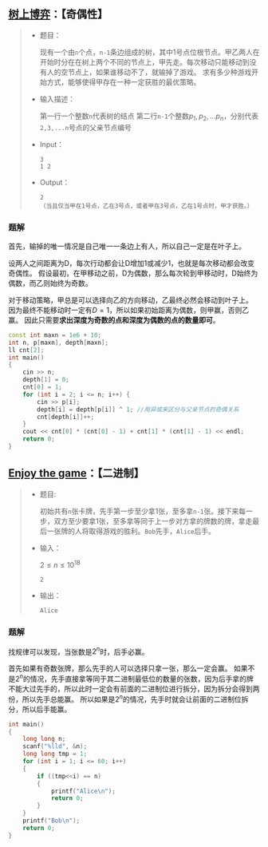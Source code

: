 ## [树上博弈](https://ac.nowcoder.com/acm/contest/3005/F)：【奇偶性】

> - 题目：
>
>   现有一个由`n`个点，`n-1`条边组成的树，其中1号点位根节点。甲乙两人在开始时分在在树上两个不同的节点上，甲先走。每次移动只能移动到没有人的空节点上，如果谁移动不了，就输掉了游戏。
>   求有多少种游戏开始方式，能够使得甲存在一种一定获胜的最优策略。
>
> - 输入描述：
>
>   第一行一个整数`n`代表树的结点
>   第二行`n-1`个整数$p_1,p_2,\dots p_n$，分别代表`2,3,...n`号点的父亲节点编号
>
> - Input：
>
>   ```
>   3
>   1 2
>   ```
>
> - Output：
>
>   ```
>   2
>   （当且仅当甲在1号点，乙在3号点，或者甲在3号点，乙在1号点时，甲才获胜。）
>   ```

### 题解

首先，输掉的唯一情况是自己唯一一条边上有人，所以自己一定是在叶子上。

设两人之间距离为D，每次行动都会让D增加1或减少1，也就是每次移动都会改变奇偶性。
假设最初，在甲移动之前，D为偶数，那么每次轮到甲移动时，D始终为偶数，而乙则始终为奇数。

对于移动策略，甲总是可以选择向乙的方向移动，乙最终必然会移动到叶子上。
因为最终不能移动时一定有$D=1$，所以如果初始距离为偶数，则甲赢，否则乙赢。
因此只需要**求出深度为奇数的点和深度为偶数的点的数量即可**。

```c++
const int maxn = 1e6 + 10;
int n, p[maxn], depth[maxn];
ll cnt[2];
int main()
{
    cin >> n;
    depth[1] = 0;
    cnt[0] = 1;
    for (int i = 2; i <= n; i++) {
        cin >> p[i];
        depth[i] = depth[p[i]] ^ 1;	//用异或来区分与父亲节点的奇偶关系
        cnt[depth[i]]++;
    }
    cout << cnt[0] * (cnt[0] - 1) + cnt[1] * (cnt[1] - 1) << endl;
    return 0;
}
```



## [Enjoy the game](https://ac.nowcoder.com/acm/contest/3006/E)：【二进制】

> - 题目:
>
>   初始共有`n`张卡牌，先手第一步至少拿1张，至多拿`n-1`张。接下来每一步，双方至少要拿1张，至多拿等同于上一步对方拿的牌数的牌，拿走最后一张牌的人将取得游戏的胜利。`Bob`先手，`Alice`后手。
>
> - 输入：
>
>   $2\le n \le 10^{18}$
>
>   ```
>   2
>   ```
>
> - 输出：
>
>   ```
>   Alice
>   ```

### 题解

找规律可以发现，当张数是$2^n$时，后手必赢。

首先如果有奇数张牌，那么先手的人可以选择只拿一张，那么一定会赢。
如果不是$2^n$的情况，先手直接拿等同于其二进制最低位的数量的张数，因为后手拿的牌不能大过先手的，所以此时一定会有前面的二进制位进行拆分，因为拆分会得到两份，所以先手总能赢。
所以如果是$2^n$的情况，先手时就会让前面的二进制位拆分，所以后手能赢。

```c++
int main()
{
    long long n;
    scanf("%lld", &n);
    long long tmp = 1;
    for (int i = 1; i <= 60; i++)
    {
        if ((tmp<<i) == n)
        {
            printf("Alice\n");
            return 0;
        }
    }
    printf("Bob\n");
    return 0;
}
```

